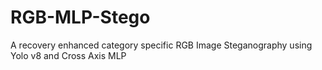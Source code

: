 # RGB-MLP-Stego
A recovery enhanced category specific RGB Image Steganography using Yolo v8 and Cross Axis MLP
